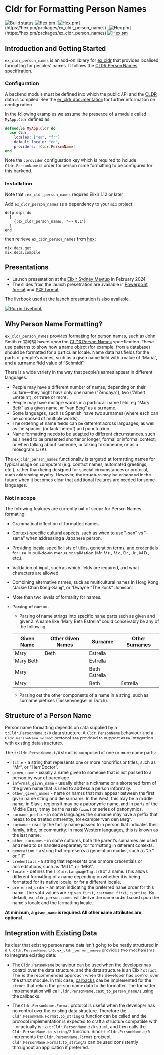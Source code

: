 # Cldr for Formatting Person Names

![Build status](https://github.com/elixir-cldr/cldr_person_names/actions/workflows/ci.yml/badge.svg)
[![Hex.pm](https://img.shields.io/hexpm/v/ex_cldr_person_names.svg)](https://hex.pm/packages/ex_cldr_person_names)
[![Hex.pm](https://img.shields.io/hexpm/dw/ex_cldr_person_names.svg?)](https://hex.pm/packages/ex_cldr_person_names)
[![Hex.pm](https://img.shields.io/hexpm/dt/ex_cldr_person_names.svg?)](https://hex.pm/packages/ex_cldr_person_names)
[![Hex.pm](https://img.shields.io/hexpm/l/ex_cldr_person_names.svg)](https://hex.pm/packages/ex_cldr_person_names)

## Introduction and Getting Started

`ex_cldr_person_names` is an add-on library for [ex_cldr](https://hex.pm/packages/ex_cldr) that provides localised formatting for peoples' names.  It follows the [CLDR Person Names](https://www.unicode.org/reports/tr35/tr35-personNames.html) specification.

### Configuration

A backend module must be defined into which the public API and the [CLDR](https://cldr.unicode.org) data is compiled.  See the [ex_cldr documentation](https://hexdocs.pm/ex_cldr/readme.html) for further information on configuration.

In the following examples we assume the presence of a module called `MyApp.Cldr` defined as:

```elixir
defmodule MyApp.Cldr do
  use Cldr,
    locales: ["en", "fr"],
    default_locale: "en",
    providers: [Cldr.PersonName]
end
```

Note the `:provider` configuration key which is required to include `Cldr.PersonName` in order for person name formatting to be configured for this backend.

### Installation

Note that `:ex_cldr_person_names` requires Elixir 1.12 or later.

Add `ex_cldr_person_names` as a dependency to your `mix` project:

    defp deps do
      [
        {:ex_cldr_person_names, "~> 0.1"}
      ]
    end

then retrieve `ex_cldr_person_names` from [hex](https://hex.pm/packages/ex_cldr_person_names):

    mix deps.get
    mix deps.compile

## Presentations

* Launch presentation at the [Elixir Sydney Meetup](https://www.youtube.com/watch?v=pBR-n_dA3lo) in February 2024.
* The slides from the launch presetnation are available in [Powerpoint format](https://github.com/elixir-cldr/cldr_person_names/raw/main/presentations/Person%20Name%20Formatting.pptx) and [PDF format](https://github.com/elixir-cldr/cldr_person_names/raw/main/presentations/Person%20Name%20Formatting.pdf)

The livebook used at the launch presentation is also available.

[![Run in Livebook](https://livebook.dev/badge/v1/blue.svg)](https://livebook.dev/run?url=https%3A%2F%2Fraw.githubusercontent.com%2Felixir-cldr%2Fcldr_person_names%2Fmain%2Flivebooks%2Fperson_name_formatting_explorer.livemd)

## Why Person Name Formatting? 
<!-- Split --->
`ex_cldr_person_names` provides formatting for person names, such as John Smith or 宮崎駿 based upon the [CLDR Person Names](https://www.unicode.org/reports/tr35/tr35-personNames.html) specification. These use patterns to show how a name object (for example, from a database) should be formatted for a particular locale. Name data has fields for the parts of people’s names, such as a given name field with a value of “Maria”, and a surname field value of “Schmidt”.

There is a wide variety in the way that people’s names appear in different languages.

* People may have a different number of names, depending on their culture—they might have only one name (“Zendaya”), two (“Albert Einstein”), or three or more.
* People may have multiple words in a particular name field, eg “Mary Beth” as a given name, or “van Berg” as a surname.
* Some languages, such as Spanish, have two surnames (where each can be composed of multiple words).
* The ordering of name fields can be different across languages, as well as the spacing (or lack thereof) and punctuation.
* Name formatting needs to be adapted to different circumstances, such as a need to be presented shorter or longer; formal or informal context; or when talking about someone, or talking to someone, or as a monogram (JFK).

The `ex_cldr_person_names` functionality is targeted at formatting names for typical usage on computers (e.g. contact names, automated greetings, etc.), rather than being designed for special circumstances or protocol, such addressing royalty. However, the structure may be enhanced in the future when it becomes clear that additional features are needed for some languages.

### Not in scope

The following features are currently out of scope for Person Names formating:

* Grammatical inflection of formatted names.
* Context-specific cultural aspects, such as when to use “-san” vs “-sama” when addressing a Japanese person.
* Providing locale-specific lists of titles, generation terms, and credentials for use in pull-down menus or validation (Mr, Ms., Mx., Dr., Jr., M.D., etc.).
* Validation of input, such as which fields are required, and what characters are allowed.
* Combining alternative names, such as multicultural names in Hong Kong "Jackie Chan Kong-Sang”, or ‘Dwayne “The Rock” Johnson’.
* More than two levels of formality for names.
* Parsing of names. 
  * Parsing of name strings into specific name parts such as given and given2. A name like "Mary Beth Estrella" could conceivably be any of the following.

  | Given Name	| Other Given Names | Surname       | Other Surnames  |
  | ----------  | ----------------- | -------       | --------------  |
  | Mary	      | Beth	            | Estrella      |                 |	
  | Mary Beth		|                   | Estrella      |                 |	
  | Mary		    |                   | Beth Estrella	|                 |
  | Mary		    |                   | Beth	        | Estrella        |

  * Parsing out the other components of a name in a string, such as surname prefixes (Tussenvoegsel in Dutch).
  
## Structure of a Person Name

Person name formatting depends on data supplied by a `t:Cldr.PersonName.t/0` data structure. A `Cldr.PersonName` behaviour and a `Cldr.PersonName.Format` protocol are provided to support easy integration with existing data structures.

The `t:Cldr.PersonName.t/0` struct is composed of one or more name parts:

* `title` - a string that represents one or more honorifics or titles, such as “Mr.”, or “Herr Doctor”.
* `given_name` - usually a name given to someone that is not passed to a person by way of parentage.
* `informal_given_name` - usually either a nickname or a shortened form of the given name that is used to address a person informally.
* `other_given_names` - name or names that may appear between the first given name string and the surname. In the West, this may be a middle name, in Slavic regions it may be a patronymic name, and in parts of the Middle East, it may be the nasab (نسب) or series of patronymics.
* `surname_prefix` - in some languages the surname may have a prefix that needs to be treated differently, for example “van den Berg”.
* `surname` - usually the family name passed to a person that indicates their family, tribe, or community. In most Western languages, this is known as the last name.
* `other_surnames` - in some cultures, both the parent’s surnames are used and need to be handled separately for formatting in different contexts.
* `generation` - a string that represents a generation marker, such as “Jr.” or “III”.
* `credentials` - a string that represents one or more credentials or accreditations, such as “M.D.”, or “MBA”.
* `locale` - defines the `t.Cldr.LanguageTag.t/0` of a name. This allows different formatting of a name depending on whether it is being formatted for its native locale, or for a different locale.
* `preferred_order` - an atom indicating the preferred name order for this name. The valid values are `:given_first`, `:surname_first`, `:sorting`. By default, `ex_cldr_person_names` will derive the name order based upon the name's locale and the formatting locale.

**At mininum, a `given_name` is required. All other name attributes are optional**.

## Integration with Existing Data

Its clear that existing person name data isn't going to be neatly structured in a `t:Cldr.PersonName.t/0`. `ex_cldr_person_names` provides two mechanisms to integrate existing data:

* The `Cldr.PersonName` behaviour can be used when the developer has control over the data structure, and the data structure is an Elixir `struct`. This is the recommended approach when the developer has control over the struct module. In this case, [callbacks](Cldr.PersonName.html#callbacks) can be implemented for the `struct` that return the person name data to the formatter. The formatter implementation will call `Cldr.PersonName.cast_to_person_name/1` using the callbacks. 

* The `Cldr.PersonName.Format` protocol is useful when the developer has no control over the existing data structure. Therefore the `Cldr.PesonName.Format.to_string/2` function can be called and the protocol implementation is expected to craft a structure compatible with - or actually is - a `t:Cldr.PersonName.t/0` struct, and then calls the `Cldr.PersonName.to_string/2` function.  Since `t:Cldr.PersonName.t/0` implements the `Cldr.PersonName.Format` protocol, `Cldr.PersonName.Format.to_string/2` can be used consistently throughout an application if preferred.
